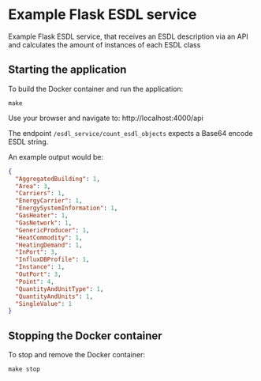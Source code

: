 # Example Flask ESDL service 

Example Flask ESDL service, that receives an ESDL description via an API and calculates the amount of instances of each ESDL class

## Starting the application

To build the Docker container and run the application:

```shell
make
```

Use your browser and navigate to: http://localhost:4000/api

The endpoint `/esdl_service/count_esdl_objects` expects a Base64 encode ESDL string.

An example output would be:

```json
{
  "AggregatedBuilding": 1,
  "Area": 3,
  "Carriers": 1,
  "EnergyCarrier": 1,
  "EnergySystemInformation": 1,
  "GasHeater": 1,
  "GasNetwork": 1,
  "GenericProducer": 1,
  "HeatCommodity": 1,
  "HeatingDemand": 1,
  "InPort": 3,
  "InfluxDBProfile": 1,
  "Instance": 1,
  "OutPort": 3,
  "Point": 4,
  "QuantityAndUnitType": 1,
  "QuantityAndUnits": 1,
  "SingleValue": 1
}
```

## Stopping the Docker container

To stop and remove the Docker container:
```shell
make stop
```
